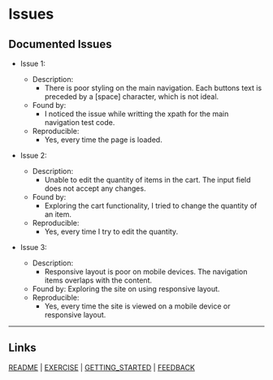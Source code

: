 # Issues

## Documented Issues

- Issue 1:
  - Description:
	- There is poor styling on the main navigation. Each buttons text is preceded by a [space] character, which is not ideal.
  - Found by: 
	- I noticed the issue while writting the xpath for the main navigation test code.
  - Reproducible:
	- Yes, every time the page is loaded.

- Issue 2:
  - Description:
	- Unable to edit the quantity of items in the cart. The input field does not accept any changes.
  - Found by:
	- Exploring the cart functionality, I tried to change the quantity of an item.
  - Reproducible:
	- Yes, every time I try to edit the quantity.

- Issue 3:
  - Description:
	- Responsive layout is poor on mobile devices. The navigation items overlaps with the content.
  - Found by: Exploring the site on using responsive layout.
  - Reproducible:
	- Yes, every time the site is viewed on a mobile device or responsive layout.

---

## Links

[README](README.md) | [EXERCISE](EXERCISE.md) | [GETTING_STARTED](GETTING_STARTED.md) | [FEEDBACK](FEEDBACK.md)